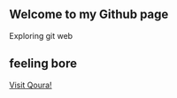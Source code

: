 ## Welcome to my Github page

Exploring git web
## feeling bore

<a href="https://www.qoura.com" target="_blank">Visit Qoura!</a> 
